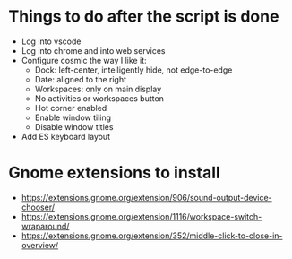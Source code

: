 # Things to do after the script is done

- Log into vscode
- Log into chrome and into web services
- Configure cosmic the way I like it:
  - Dock: left-center, intelligently hide, not edge-to-edge
  - Date: aligned to the right
  - Workspaces: only on main display
  - No activities or workspaces button
  - Hot corner enabled
  - Enable window tiling
  - Disable window titles
- Add ES keyboard layout

# Gnome extensions to install

- https://extensions.gnome.org/extension/906/sound-output-device-chooser/
- https://extensions.gnome.org/extension/1116/workspace-switch-wraparound/
- https://extensions.gnome.org/extension/352/middle-click-to-close-in-overview/
